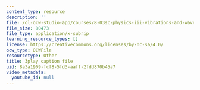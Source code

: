 ```yaml
---
content_type: resource
description: ''
file: /ol-ocw-studio-app/courses/8-03sc-physics-iii-vibrations-and-waves-fall-2016/8a3a1909fcf85fd3aaff2fdd870b45a7_BX4QPdP7fT8.vtt
file_size: 80473
file_type: application/x-subrip
learning_resource_types: []
license: https://creativecommons.org/licenses/by-nc-sa/4.0/
ocw_type: OCWFile
resourcetype: Other
title: 3play caption file
uid: 8a3a1909-fcf8-5fd3-aaff-2fdd870b45a7
video_metadata:
  youtube_id: null
---
```

